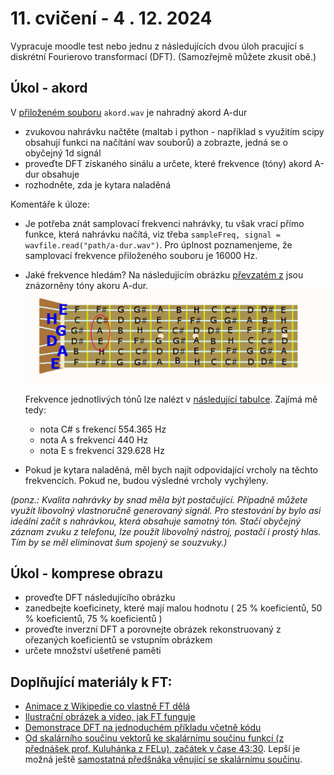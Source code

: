 # 11. cvičení - 4 . 12. 2024

Vypracuje moodle test nebo jednu z následujících dvou úloh pracující s diskrétní Fourierovo transformací (DFT). (Samozřejmě můžete zkusit obě.)

## Úkol - akord

V [přiloženém souboru](https://github.com/tomashalada/zapg/tree/main/11/data) `akord.wav` je nahradný akord A-dur
- zvukovou nahrávku načtěte (maltab i python - například s využitím scipy obsahují funkci na načítání wav souborů) a zobrazte, jedná se o obyčejný 1d signál
- proveďte DFT získaného sinálu a určete, které frekvence (tóny) akord A-dur obsahuje
- rozhodněte, zda je kytara naladěná

Komentáře k úloze:
- Je potřeba znát samplovací frekvenci nahrávky, tu však vrací přímo funkce, která nahrávku načítá, viz třeba `sampleFreq, signal = wavfile.read("path/a-dur.wav")`. Pro úplnost poznamenjeme, že samplovací frekvence přiloženého souboru je 16000 Hz.
- Jaké frekvence hledám? Na následujícím obrázku [převzatém z](https://yuhu.cz/hudba/kytara-tony.html) jsou znázorněny tóny akoru A-dur.
   ![akord](https://github.com/tomashalada/zapg/blob/main/11/data/akord_znazorneni.png)

  Frekvence jednotlivých tónů lze nalézt v [následující tabulce](https://www.liutaiomottola.com/formulae/freqtab.htm). Zajímá mě tedy:
   - nota C# s frekencí 554.365 Hz
   - nota A s frekvencí 440 Hz
   - nota E s frekvencí 329.628 Hz
- Pokud je kytara naladěná, měl bych najít odpovídající vrcholy na těchto frekvencích. Pokud ne, budou výsledné vrcholy vychýleny.

_(ponz.: Kvalita nahrávky by snad měla být postačující. Případně můžete využít libovolný vlastnoručně generovaný signál. Pro stestování by bylo asi ideální začít s nahrávkou, která obsahuje samotný tón. Stačí obyčejný záznam zvuku z telefonu, lze použít libovolný nástroj, postačí i prostý hlas. Tím by se měl eliminovat šum spojený se souzvuky.)_

## Úkol - komprese obrazu

- proveďte DFT následujícího obrázku
- zanedbejte koeficinety, které mají malou hodnotu ( 25 % koeficientů, 50 % koeficientů, 75 % koeficientů )
- proveďte inverzní DFT a porovnejte obrázek rekonstruovaný z ořezaných koeficientů se vstupním obrázkem
- určete množství ušetřené paměti

## Doplňující materiály k FT:

- [Animace z Wikipedie co vlastně FT dělá](https://upload.wikimedia.org/wikipedia/commons/7/72/Fourier_transform_time_and_frequency_domains_%28small%29.gif)
- [Ilustrační obrázek a video, jak FT funguje](https://www.nti-audio.com/en/support/know-how/fast-fourier-transform-fft)
- [Demonstrace DFT na jednoduchém příkladu včetně kódu](https://medium.com/@positive.delta.hm/implementing-the-discrete-fourier-transform-in-python-978dedded5bc)
- [Od skalárního součinu vektorů ke skalárnímu součinu funkcí (z přednášek prof. Kuluhánka z FELu), začátek v čase 43:30](https://youtu.be/RCsXKQsU1uQ?si=pb3KTpFTLMXqmRf5&t=2603). Lepší je možná ještě [samostatná předšnáka věnující se skalárnímu součinu](https://www.youtube.com/watch?v=shSjXkTyGac&list=PLYYRBJzen2aDleeUWb5fPovwe-eOwzal_&index=3).
